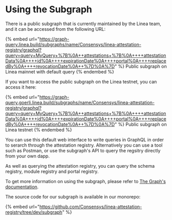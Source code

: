 # Using the Subgraph

There is a public subgraph that is currently maintained by the Linea team, and it can be accessed from the following URL:

{% embed url="https://graph-query.linea.build/subgraphs/name/Consensys/linea-attestation-registry/graphql?query=query+MyQuery+%7B%0A++attestations+%7B%0A++++attestationData%0A++++id%0A++++expirationDate%0A++++portal%0A++++replacedBy%0A++++revocationDate%0A++%7D%0A%7D" %}
Public subgraph on Linea mainnet with default query
{% endembed %}

If you want to access the public subgraph on the Linea testnet, you can access it here:

{% embed url="https://graph-query.goerli.linea.build/subgraphs/name/Consensys/linea-attestation-registry/graphql?query=query+MyQuery+%7B%0A++attestations+%7B%0A++++attestationData%0A++++id%0A++++expirationDate%0A++++portal%0A++++replacedBy%0A++++revocationDate%0A++%7D%0A%7D" %}
Public subgraph on Linea testnet
{% endembed %}

You can use this default web interface to write queries in GraphQL in order to serarch through the attestation registry.  Alternatively you can use a tool such as Postman, or use the subgraph's API to query the regsitry directly from your own dapp.

As well as querying the attestation registry, you can query the schema registry, module registry and portal registry.

To get more information on using the subgraph, please refer to [The Graph's documentation](https://thegraph.com/docs/en/).

The source code for our subgraph is available in our monorepo:

{% embed url="https://github.com/Consensys/linea-attestation-registry/tree/dev/subgraph" %}
